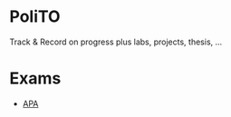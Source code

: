 # PoliTO
Track &amp; Record on progress plus labs, projects, thesis, ...

# Exams

* [APA](./exams/algorithms)
